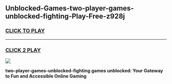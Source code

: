 
## Unblocked-Games-two-player-games-unblocked-fighting-Play-Free-z928j
<h3>
<a href="https://premium76.site?title=two-player-games-unblocked-fighting&ref=17A">CLICK TO PLAY</a></h3>
<hr>

<h3>
<a href="https://premium76.site?title=two-player-games-unblocked-fighting&ref=17A">CLICK 2 PLAY</a>
  
</h3>

<a href="https://premium76.site?title=two-player-games-unblocked-fighting&ref=17A"><img src="https://clearcache.store/games.png"></a>


**two-player-games-unblocked-fighting games unblocked: Your Gateway to Fun and Accessible Online Gaming**
